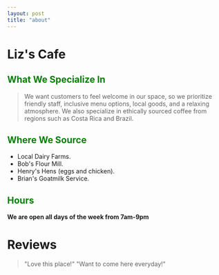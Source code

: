 ```yaml
---
layout: post
title: "about"
---
```





# Liz's Cafe

## <span style="color:green">What We Specialize In</span>

>We want customers to feel welcome in our space, so we prioritize friendly staff, inclusive menu options,
>local goods, and a relaxing atmosphere. We also specialize in ethically sourced coffee from regions such
>as Costa Rica and Brazil.



## <span style="color:green">Where We Source</span>

- Local Dairy Farms.
- Bob's Flour Mill.
- Henry's Hens (eggs and chicken).
- Brian's Goatmilk Service.

## <span style="color:green">Hours</span>

**We are open all days of the week from 7am-9pm**



# Reviews

>"Love this place!"
>"Want to come here everyday!"
